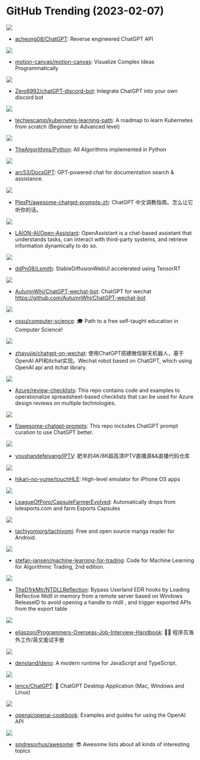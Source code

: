 # GitHub Trending (2023-02-07)

![](https://img.shields.io/badge/Python-New%20690-green?style=flat-square&logo=appveyor)
- [acheong08/ChatGPT](https://github.com/acheong08/ChatGPT): Reverse engineered ChatGPT API

![](https://img.shields.io/badge/TypeScript-New%201-green?style=flat-square&logo=appveyor)
- [motion-canvas/motion-canvas](https://github.com/motion-canvas/motion-canvas): Visualize Complex Ideas Programmatically

![](https://img.shields.io/badge/Python-New%2084-green?style=flat-square&logo=appveyor)
- [Zero6992/chatGPT-discord-bot](https://github.com/Zero6992/chatGPT-discord-bot): Integrate ChatGPT into your own discord bot

![](https://img.shields.io/badge/none-New%20319-green?style=flat-square&logo=appveyor)
- [techiescamp/kubernetes-learning-path](https://github.com/techiescamp/kubernetes-learning-path): A roadmap to learn Kubernetes from scratch (Beginner to Advanced level)

![](https://img.shields.io/badge/Python-New%20177-green?style=flat-square&logo=appveyor)
- [TheAlgorithms/Python](https://github.com/TheAlgorithms/Python): All Algorithms implemented in Python

![](https://img.shields.io/badge/Python-New%20512-green?style=flat-square&logo=appveyor)
- [arc53/DocsGPT](https://github.com/arc53/DocsGPT): GPT-powered chat for documentation search & assistance.

![](https://img.shields.io/badge/none-New%20894-green?style=flat-square&logo=appveyor)
- [PlexPt/awesome-chatgpt-prompts-zh](https://github.com/PlexPt/awesome-chatgpt-prompts-zh): ChatGPT 中文调教指南。怎么让它听你的话。

![](https://img.shields.io/badge/Python-New%201-green?style=flat-square&logo=appveyor)
- [LAION-AI/Open-Assistant](https://github.com/LAION-AI/Open-Assistant): OpenAssistant is a chat-based assistant that understands tasks, can interact with third-party systems, and retrieve information dynamically to do so.

![](https://img.shields.io/badge/Python-New%2076-green?style=flat-square&logo=appveyor)
- [ddPn08/Lsmith](https://github.com/ddPn08/Lsmith): StableDiffusionWebUI accelerated using TensorRT

![](https://img.shields.io/badge/TypeScript-New%20164-green?style=flat-square&logo=appveyor)
- [AutumnWhj/ChatGPT-wechat-bot](https://github.com/AutumnWhj/ChatGPT-wechat-bot): ChatGPT for wechat https://github.com/AutumnWhj/ChatGPT-wechat-bot

![](https://img.shields.io/badge/none-New%20626-green?style=flat-square&logo=appveyor)
- [ossu/computer-science](https://github.com/ossu/computer-science): 🎓 Path to a free self-taught education in Computer Science!

![](https://img.shields.io/badge/Python-New%20369-green?style=flat-square&logo=appveyor)
- [zhayujie/chatgpt-on-wechat](https://github.com/zhayujie/chatgpt-on-wechat): 使用ChatGPT搭建微信聊天机器人，基于OpenAI API和itchat实现。Wechat robot based on ChatGPT, which using OpenAI api and itchat library.

![](https://img.shields.io/badge/VBA-New%2049-green?style=flat-square&logo=appveyor)
- [Azure/review-checklists](https://github.com/Azure/review-checklists): This repo contains code and examples to operationalize spreadsheet-based checklists that can be used for Azure design reviews on multiple technologies.

![](https://img.shields.io/badge/HTML-New%20719-green?style=flat-square&logo=appveyor)
- [f/awesome-chatgpt-prompts](https://github.com/f/awesome-chatgpt-prompts): This repo includes ChatGPT prompt curation to use ChatGPT better.

![](https://img.shields.io/badge/Go-New%20104-green?style=flat-square&logo=appveyor)
- [youshandefeiyang/IPTV](https://github.com/youshandefeiyang/IPTV): 肥羊的4K/8K超高清IPTV直播源&&直播代码仓库

![](https://img.shields.io/badge/Rust-New%20112-green?style=flat-square&logo=appveyor)
- [hikari-no-yume/touchHLE](https://github.com/hikari-no-yume/touchHLE): High-level emulator for iPhone OS apps

![](https://img.shields.io/badge/Python-New%2034-green?style=flat-square&logo=appveyor)
- [LeagueOfPoro/CapsuleFarmerEvolved](https://github.com/LeagueOfPoro/CapsuleFarmerEvolved): Automatically drops from lolesports.com and farm Esports Capsules

![](https://img.shields.io/badge/Kotlin-New%2050-green?style=flat-square&logo=appveyor)
- [tachiyomiorg/tachiyomi](https://github.com/tachiyomiorg/tachiyomi): Free and open source manga reader for Android.

![](https://img.shields.io/badge/Jupyter%20Notebook-New%2072-green?style=flat-square&logo=appveyor)
- [stefan-jansen/machine-learning-for-trading](https://github.com/stefan-jansen/machine-learning-for-trading): Code for Machine Learning for Algorithmic Trading, 2nd edition.

![](https://img.shields.io/badge/C%2B%2B-New%2024-green?style=flat-square&logo=appveyor)
- [TheD1rkMtr/NTDLLReflection](https://github.com/TheD1rkMtr/NTDLLReflection): Bypass Userland EDR hooks by Loading Reflective Ntdll in memory from a remote server based on Windows ReleaseID to avoid opening a handle to ntdll , and trigger exported APIs from the export table

![](https://img.shields.io/badge/none-New%20102-green?style=flat-square&logo=appveyor)
- [eliaszon/Programmers-Overseas-Job-Interview-Handbook](https://github.com/eliaszon/Programmers-Overseas-Job-Interview-Handbook): 🏂🏻 程序员海外工作/英文面试手册

![](https://img.shields.io/badge/Rust-New%20109-green?style=flat-square&logo=appveyor)
- [denoland/deno](https://github.com/denoland/deno): A modern runtime for JavaScript and TypeScript.

![](https://img.shields.io/badge/Rust-New%20660-green?style=flat-square&logo=appveyor)
- [lencx/ChatGPT](https://github.com/lencx/ChatGPT): 🔮 ChatGPT Desktop Application (Mac, Windows and Linux)

![](https://img.shields.io/badge/Jupyter%20Notebook-New%20153-green?style=flat-square&logo=appveyor)
- [openai/openai-cookbook](https://github.com/openai/openai-cookbook): Examples and guides for using the OpenAI API

![](https://img.shields.io/badge/none-New%20234-green?style=flat-square&logo=appveyor)
- [sindresorhus/awesome](https://github.com/sindresorhus/awesome): 😎 Awesome lists about all kinds of interesting topics

